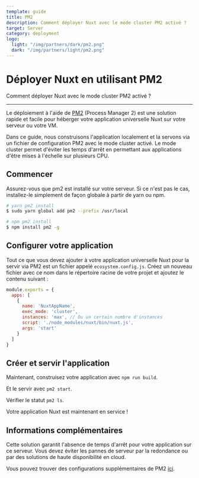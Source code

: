 ```yaml
---
template: guide
title: PM2
description: Comment déployer Nuxt avec le mode cluster PM2 activé ?
target: Server
category: deployment
logo:
  light: "/img/partners/dark/pm2.png"
  dark: "/img/partners/light/pm2.png"
---
```

# Déployer Nuxt en utilisant PM2

Comment déployer Nuxt avec le mode cluster PM2 activé ?

---

Le déploiement à l'aide de [PM2](https://pm2.keymetrics.io/) (Process Manager 2) est une solution rapide et facile pour héberger votre application universelle Nuxt sur votre serveur ou votre VM.

Dans ce guide, nous construisons l'application localement et la servons via un fichier de configuration PM2 avec le mode cluster activé. Le mode cluster permet d'éviter les temps d'arrêt en permettant aux applications d'être mises à l'échelle sur plusieurs CPU.

## Commencer

Assurez-vous que pm2 est installé sur votre serveur. Si ce n'est pas le cas, installez-le simplement de façon globale à partir de yarn ou npm.

```bash
# yarn pm2 install
$ sudo yarn global add pm2 --prefix /usr/local

# npm pm2 install
$ npm install pm2 -g
```

## Configurer votre application

Tout ce que vous devez ajouter à votre application universelle Nuxt pour la servir via PM2 est un fichier appelé `ecosystem.config.js`. Créez un nouveau fichier avec ce nom dans le répertoire racine de votre projet et ajoutez le contenu suivant :

```javascript
module.exports = {
  apps: [
    {
      name: 'NuxtAppName',
      exec_mode: 'cluster',
      instances: 'max', // Ou un certain nombre d'instances
      script: './node_modules/nuxt/bin/nuxt.js',
      args: 'start'
    }
  ]
}
```

## Créer et servir l'application

Maintenant, construisez votre application avec `npm run build`.

Et le servir avec `pm2 start`.

Vérifier le statut `pm2 ls`.

Votre application Nuxt est maintenant en service !

## Informations complémentaires

Cette solution garantit l'absence de temps d'arrêt pour votre application sur ce serveur. Vous devez éviter les pannes de serveur par la redondance ou par des solutions de haute disponibilité en cloud.

Vous pouvez trouver des configurations supplémentaires de PM2 [ici](https://pm2.keymetrics.io/docs/usage/application-declaration/#general).
